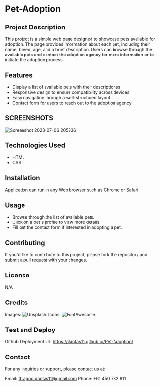 # Pet-Adoption

## Project Description

This project is a simple web page designed to showcase pets available for adoption. The page provides information about each pet, including their name, breed, age, and a brief description. Users can browse through the available pets and contact the adoption agency for more information or to initiate the adoption process.

## Features

- Display a list of available pets with their descriptionss
- Responsive design to ensure compatibility across devices
- Easy navigation through a well-structured layout
- Contact form for users to reach out to the adoption agency

## SCREENSHOTS

![Screenshot 2023-07-06 205336](https://github.com/Dantas11/COVID-Flight-Tracker/assets/125000756/f081577a-1bb1-439f-beb3-58fbcda86234)

## Technologies Used

- HTML
- CSS

## Installation

Application can run in any Web browser such as Chrome or Safari

## Usage

- Browse through the list of available pets.
- Click on a pet's profile to view more details.
- Fill out the contact form if interested in adopting a pet.

## Contributing

If you'd like to contribute to this project, please fork the repository and submit a pull request with your changes.

## License 

N/A

## Credits
Images: ![Unsplash](https://unsplash.com/).
Icons: ![FontAwesome](https://fontawesome.com/).

## Test and Deploy

Github Deployment url: https://dantas11.github.io/Pet-Adoption/

## Contact

For any inquiries or support, please contact us at:

Email: thiagoo.dantas11@gmail.com
Phone: +61 450 732 811
